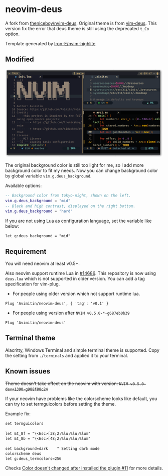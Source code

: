 # neovim-deus

A fork from [theniceboy/nvim-deus](https://github.com/theniceboy/nvim-deus).
Original theme is from [vim-deus](https://github.com/ajmwagar/vim-deus).
This version fix the error that deus theme is still using the deprecated `t_Co`
option.

Template generated by [Iron-E/nvim-highlite](https://github.com/Iron-E/nvim-highlite)

## Modified

![image](./neovim-deus.png) 

The original background color is still too light for me, so I add more
background color to fit my needs. Now you can change background color by global
variable `vim.g.deus_background`.

Available options:

```lua
-- Background color from tokyo-night, shown on the left.
vim.g.deus_background = "mid"
-- Black and high contrast, displayed on the right bottom.
vim.g.deus_background = "hard"
```

If you are not using Lua as configuration language, set the variable like below:

```vimscript
let g:deus_background = "mid"
```

## Requirement

You will need neovim at least v0.5+.

Also neovim support runtime Lua in [#14686](https://github.com/neovim/neovim/pull/14686).
This repository is now using `deus.lua` which is not supported in older version. You can
add a tag specification for vim-plug.

- For people using older version which not support runtime lua.

```vim
Plug 'Avimitin/neovim-deus', { 'tag': 'v0.1' }
```

- For people using version after `NVIM v0.5.0-*-g687eb0b39`

```vim
Plug 'Avimitin/neovim-deus'
```

## Terminal theme

Alacritty, Windows Terminal and simple terminal theme is supported. Copy the 
setting from `./terminals` and applied it to your terminal.

## Known issues

~~Theme doesn't take effect on the neovim with version: 
`NVIM v0.5.0-dev+1390-g988f88c24`~~

If your neovim have problems like the colorscheme looks like default, you 
can try to set termguicolors before setting the theme.

Example fix:

```vim
set termguicolors

let &t_8f = "\<Esc>[38;2;%lu;%lu;%lum"
let &t_8b = "\<Esc>[48;2;%lu;%lu;%lum"

set background=dark    " Setting dark mode
colorscheme deus
let g:deus_termcolors=256
```

Checks 
[Color doesn't changed after installed the plugin #11](https://github.com/Iron-E/nvim-highlite/issues/11)
for more details.
